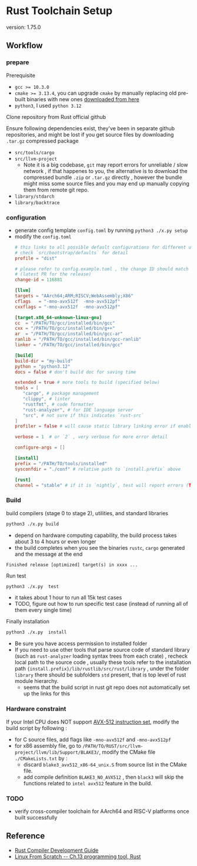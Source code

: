 # Rust Toolchain Setup
version: 1.75.0

## Workflow
### prepare
Prerequisite
- `gcc >= 10.3.0`
- `cmake >= 3.13.4`, you can upgrade `cmake` by manually replacing old pre-built binaries with new ones [downloaded from here](https://github.com/Kitware/CMake/)
- `python3`, I used `python 3.12`

Clone repository from Rust official github

Ensure following dependencies exist, they've been in separate github repositories, and might be lost if you get source files by downloading `.tar.gz` compressed package
- `src/tools/cargo`
- `src/llvm-project`
  - Note it is a big codebase, `git` may report errors for unreliable / slow network , if that happenes to you, the alternative is to  download the compressed bundle `.zip` or `.tar.gz` directly , however the bundle might miss some source files and you may end up manually copying them from remote git repo.
- `library/stdarch`
- `library/backtrace` 

### configuration
- generate config template `config.toml`  by running `python3 ./x.py setup`
- modify the `config.toml`
  ```toml
  # this links to all possible default configurations for different usage scenarios
  # check `src/bootstrap/defaults` for detail
  profile = "dist"
  
  # please refer to config.example.toml , the change ID should match the rust version
  # (latest PR for the release)
  change-id = 116881
  
  [llvm]
  targets = "AArch64;ARM;RISCV;WebAssembly;X86"
  cflags   = "-mno-avx512f  -mno-avx512pf"
  cxxflags = "-mno-avx512f  -mno-avx512pf"

  [target.x86_64-unknown-linux-gnu]
  cc  = "/PATH/TO/gcc/installed/bin/gcc"
  cxx = "/PATH/TO/gcc/installed/bin/g++"
  ar  = "/PATH/TO/gcc/installed/bin/gcc-ar"
  ranlib = "/PATH/TO/gcc/installed/bin/gcc-ranlib"
  linker = "/PATH/TO/gcc/installed/bin/gcc"

  [build]
  build-dir = "my-build"
  python = "python3.12"
  docs = false # don't build doc for saving time

  extended = true # more tools to build (specified below)
  tools = [
     "cargo", # package management
     "clippy", # linter
     "rustfmt", # code formatter
     "rust-analyzer", # for IDE language server
     "src", # not sure if this indicates `rust-src`
  ]
  profiler = false # will cause static library linking error if enable , FIXME

  verbose = 1  # or `2` , very verbose for more error detail

  configure-args = []

  [install]
  prefix = "/PATH/TO/tools/installed"
  sysconfdir = "./conf" # relative path to `install.prefix` above

  [rust]
  channel = "stable" # if it is `nightly`, test will report errors (TODO), recheck and figure out

  ```
### Build
build compilers (stage 0 to stage 2), utilities, and standard libraries
```bash
python3 ./x.py build
```
- depend on hardware computing capability,  the build process takes about 3 to 4 hours or even longer
- the build completes when you see the binaries `rustc`, `cargo` generated and the message at the end
```
Finished release [optimized] target(s) in xxxx ...
```

Run test
```bash
python3 ./x.py  test
```
- it takes about 1 hour to run all 15k test cases
- TODO, figure out how to run specific test case (instead of running all of them every single time)

Finally installation
```bash
python3 ./x.py  install
```
- Be sure you have access permission to installed folder
- If you need to use other tools that parse source code of standard library (such as `rust-analyzer` loading syntax trees from each crate) , recheck local path to the source code , usually these tools refer to the installation path  `{install.prefix}/lib/rustlib/src/rust/library` , under the folder `library` there should be subfolders `std` present, that is top level of rust module hierarchy.
  - seems that the build script in rust git repo does not automatically set up the links for this

### Hardware constraint
If your Intel CPU does NOT support [AVX-512 instruction set](https://en.wikipedia.org/wiki/AVX-512), modify the build script by following :
- for C source files, add flags like `-mno-avx512f` and `-mno-avx512pf`
- for x86 assembly file, go to `/PATH/TO/RUST/src/llvm-project/llvm/lib/Support/BLAKE3/`, modify the CMake file `./CMakeLists.txt` by : 
  - discard `blake3_avx512_x86-64_unix.S` from source list in the CMake file.
  - add compile definition `BLAKE3_NO_AVX512` , then `black3` will skip the functions related to `intel avx512` feature in the build.

### TODO
- verify cross-compiler toolchain for AArch64 and RISC-V platforms once built successfully

## Reference
- [Rust Compiler Development Guide](https://rustc-dev-guide.rust-lang.org/building/how-to-build-and-run.html)
- [Linux From Scratch -- Ch.13 programming tool, Rust](https://www.linuxfromscratch.org/blfs/view/svn/general/rust.html)
